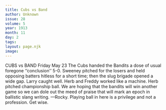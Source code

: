```yaml
---
title: Cubs vs Band
author: Unknown
issue: 28
volume: 5
year: 1913
month: 11
day: 2
tags:
layout: page.njk
image:
---
```

CUBS vs BAND Friday    May 23    The Cubs handed the Bandits a dose of usual foregone ‘‘conclusion’’ 5-0. Sweeney pitched for the losers and held opposing batters hitless for a short time; then the slug brigade opened a wide gap. Larry caught well. Herb and Freddy worked like a machine. Herb pitched championship ball. We are hoping that the bandits will win another game so we can dole out the meed of praise that will mark an epoch in ballistic slang writing. —Rocky.       Playing ball in here is a privilege and not a profession. Get wise. 


